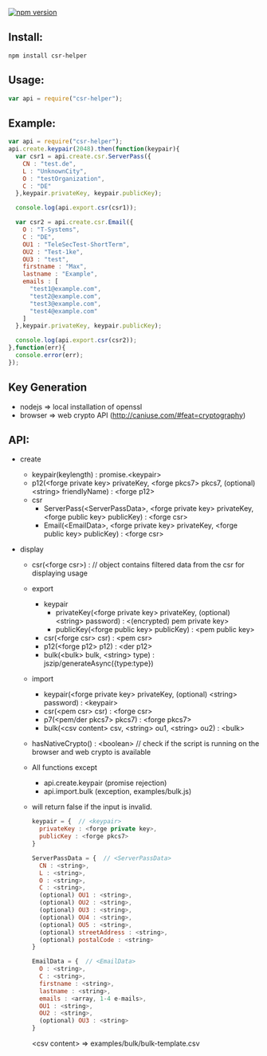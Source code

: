 [![npm version](https://badge.fury.io/js/csr-helper.svg)](https://badge.fury.io/js/csr-helper)

## Install:
`npm install csr-helper`
## Usage:
``` javascript
var api = require("csr-helper");
```
## Example:
``` javascript
var api = require("csr-helper");
api.create.keypair(2048).then(function(keypair){
  var csr1 = api.create.csr.ServerPass({
    CN : "test.de",
    L : "UnknownCity",
    O : "testOrganization",
    C : "DE"
  },keypair.privateKey, keypair.publicKey);

  console.log(api.export.csr(csr1));

  var csr2 = api.create.csr.Email({
    O : "T-Systems",
    C : "DE",
    OU1 : "TeleSecTest-ShortTerm",
    OU2 : "Test-1ke",
    OU3 : "test",
    firstname : "Max",
    lastname : "Example",
    emails : [
      "test1@example.com",
      "test2@example.com",
      "test3@example.com",
      "test4@example.com"
    ]
  },keypair.privateKey, keypair.publicKey);

  console.log(api.export.csr(csr2));
},function(err){
  console.error(err);
});
```
## Key Generation
 * nodejs => local installation of openssl
 * browser => web crypto API (http://caniuse.com/#feat=cryptography)

## API:
* create
  * keypair(keylength) : promise.\<keypair\>
  * p12(\<forge private key\> privateKey, \<forge pkcs7\> pkcs7, (optional) \<string\> friendlyName) : \<forge p12\>
  * csr
    * ServerPass(\<ServerPassData\>, \<forge private key\> privateKey, \<forge public key\> publicKey) : \<forge csr\>
    * Email(\<EmailData\>, \<forge private key\> privateKey, \<forge public key\> publicKey) : \<forge csr\>
* display
  * csr(\<forge csr\>) : <object> // object contains filtered data from the csr for displaying usage
* export
  * keypair
    * privateKey(\<forge private key\> privateKey, (optional) \<string\> password) : \<(encrypted) pem private key\>
    * publicKey(\<forge public key\> publicKey) : \<pem public key\>
  * csr(\<forge csr\> csr) : \<pem csr\>
  * p12(\<forge p12\> p12) : \<der p12\>
  * bulk(\<bulk\> bulk, \<string\> type) : jszip/generateAsync({type:type})
* import
  * keypair(\<forge private key\> privateKey, (optional) \<string\> password) : \<keypair\>
  * csr(\<pem csr\> csr) : \<forge csr\>
  * p7(\<pem/der pkcs7\> pkcs7) : \<forge pkcs7\>
  * bulk(\<csv content\> csv, \<string\> ou1, \<string\> ou2) : \<bulk\>
* hasNativeCrypto() : \<boolean\> // check if the script is running on the browser and web crypto is available

* All functions except
  * api.create.keypair (promise rejection)
  * api.import.bulk (exception, examples/bulk.js)
* will return false if the input is invalid.

``` javascript
keypair = {  // <keypair>
  privateKey : <forge private key>,
  publicKey : <forge pkcs7>
}
```

``` javascript
ServerPassData = {  // <ServerPassData>
  CN : <string>,
  L : <string>,
  O : <string>,
  C : <string>,
  (optional) OU1 : <string>,
  (optional) OU2 : <string>,
  (optional) OU3 : <string>,
  (optional) OU4 : <string>,
  (optional) OU5 : <string>,
  (optional) streetAddress : <string>,
  (optional) postalCode : <string>
}
```

``` javascript
EmailData = {  // <EmailData>
  O : <string>,
  C : <string>,
  firstname : <string>,
  lastname : <string>,
  emails : <array, 1-4 e-mails>,
  OU1 : <string>,
  OU2 : <string>,
  (optional) OU3 : <string>
}
```

\<csv content\> =\> examples/bulk/bulk-template.csv
